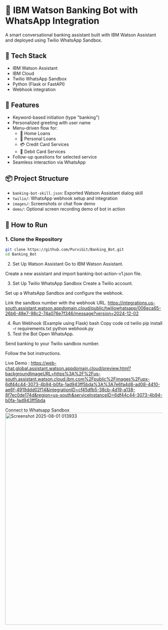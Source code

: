 # 💬 IBM Watson Banking Bot with WhatsApp Integration

A smart conversational banking assistant built with IBM Watson Assistant and deployed using Twilio WhatsApp Sandbox.

## 🔧 Tech Stack
- IBM Watson Assistant
- IBM Cloud
- Twilio WhatsApp Sandbox
- Python (Flask or FastAPI)
- Webhook integration

## 🎯 Features
- Keyword-based initiation (type "banking")
- Personalized greeting with user name
- Menu-driven flow for:
  - 🏡 Home Loans
  - 💸 Personal Loans
  - 💳 Credit Card Services
  - 🏧 Debit Card Services
- Follow-up questions for selected service
- Seamless interaction via WhatsApp

## 📦 Project Structure

- `banking-bot-skill.json`: Exported Watson Assistant dialog skill
- `twilio/`: WhatsApp webhook setup and integration
- `images/`: Screenshots or chat flow demo
- `demo/`: Optional screen recording demo of bot in action

## 🚀 How to Run

### 1. Clone the Repository
```bash
git clone https://github.com/PurviGit/Banking_Bot.git
cd Banking_Bot
```
2. Set Up Watson Assistant
Go to IBM Watson Assistant.

Create a new assistant and import banking-bot-action-v1.json file.

3. Set Up Twilio WhatsApp Sandbox
Create a Twilio account.

Set up a WhatsApp Sandbox and configure the webhook.

Link the sandbox number with the webhook URL.
https://integrations.us-south.assistant.watson.appdomain.cloud/public/twiliowhatsapp/006eca65-26b6-48e7-98c2-74a076e7f346/message?version=2024-12-02

4. Run Webhook (Example using Flask)
bash
Copy code
cd twilio
pip install -r requirements.txt
python webhook.py
5. Test the Bot
Open WhatsApp.

Send banking to your Twilio sandbox number.

Follow the bot instructions.

Live Demo : https://web-chat.global.assistant.watson.appdomain.cloud/preview.html?backgroundImageURL=https%3A%2F%2Fus-south.assistant.watson.cloud.ibm.com%2Fpublic%2Fimages%2Fupx-6df44c44-3073-4b94-b0fa-1ad943ff5bda%3A%3A7e6fa4d8-ad08-4410-ae6f-4919ddd02f14&integrationID=cf45dfb5-38cb-4d19-a138-8f7ec0de174d&region=us-south&serviceInstanceID=6df44c44-3073-4b94-b0fa-1ad943ff5bda

Connect to Whatsapp Sandbox
<img width="1487" height="676" alt="Screenshot 2025-08-01 013933" src="https://github.com/user-attachments/assets/9ac81680-0841-43d2-b66f-d4cad156d377" />


